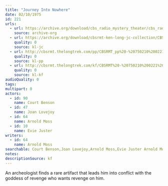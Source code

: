 ```yaml
---
title: "Journey Into Nowhere"
date: 02/10/1975
id: 221
urls: 
  - url: https://archive.org/download/cbs_radio_mystery_theater/cbs_radio_mystery_theater-0201-0250.zip/cbs_radio_mystery_theater-0201-0250%2Fcbsrmt_0221_journey_into_nowhere.mp3
    source: archive-org
  - url: https://archive.org/download/cbsrmt-ken-long-jc-collection/CBSRMT - 750201 0221 Journey Into Nowhere vbr oz_jc.mp3
    quality: 0
    source: kl-jc
  - url: http://cbsrmt.thelongtrek.com/pp/CBSRMT_pp%20-%20750210%200221%20Journey%20into%20Nowhere.mp3
    quality: 0
    source: kl-pp
  - url: http://cbsrmt.thelongtrek.com/kf/CBSRMT%20-%20750210%200221%20Journey%20Into%20Nowhere_kf.mp3
    quality: 0
    source: kl-kf
audioQuality: 0
tags: 
multipart: 0
actors:  
  - id: 90
    name: Court Benson  
  - id: 47
    name: Joan Lovejoy  
  - id: 64
    name: Arnold Moss  
  - id: 10
    name: Evie Juster
writers:  
  - id: 64
    name: Arnold Moss
searchable: Court Benson,Joan Lovejoy,Arnold Moss,Evie Juster Arnold Moss
notes: 
descriptionSource: kf
---
```

An archeologist finds a rare artifact that leads him into conflict with the goddess of revenge who wants revenge on him.